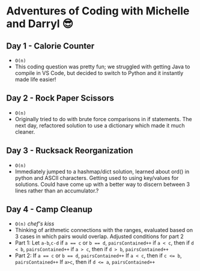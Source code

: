 # Adventures of Coding with Michelle and Darryl 😎

## Day 1 - Calorie Counter
* `O(n)`
* This coding question was pretty fun; we struggled with getting Java to compile in VS Code, but decided to switch to Python and it instantly made life easier!
## Day 2 - Rock Paper Scissors
* `O(n)`
* Originally tried to do with brute force comparisons in if statements. The next day, refactored solution to use a dictionary which made it much cleaner.
## Day 3 - Rucksack Reorganization
* `O(n)`
* Immediately jumped to a hashmap/dict solution, learned about ord() in python and ASCII characters. Getting used to using key/values for solutions. Could have come up with a better way to discern between 3 lines rather than an accumulator.?
## Day 4 - Camp Cleanup
* `O(n)` *chef's kiss*
* Thinking of arithmetic connections with the ranges, evaluated based on 3 cases in which pairs would overlap. Adjusted conditions for part 2
* Part 1:
Let `a-b`,`c-d`
if `a == c` or `b == d`, `pairsContained++`
if `a < c`, then if `d < b`, `pairsContained++`
if `a > c`, then if `d > b`, `pairsContained++`
* Part 2:
If `a == c` or `b == d`, `pairsContained++`
If `a < c`, then if `c <= b`, `pairsContained++`
If `a>c`, then if `d <= a`, `pairsContained++`


